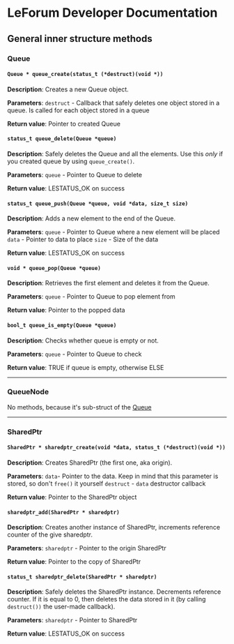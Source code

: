 # LeForum Developer Documentation
## General inner structure methods
### Queue
#### `Queue * queue_create(status_t (*destruct)(void *))`
**Description**: 
Creates a new Queue object.

**Parameters**:
`destruct` - Callback that safely deletes one object stored in a queue. Is called for each object stored in a queue

**Return value**:
Pointer to created Queue

#### `status_t queue_delete(Queue *queue)`
**Description**: 
Safely deletes the Queue and all the elements. Use this _only_ if you created queue by using `queue_create()`.

**Parameters**:
`queue` - Pointer to Queue to delete

**Return value**:
LESTATUS_OK on success

#### `status_t queue_push(Queue *queue, void *data, size_t size)`
**Description**: 
Adds a new element to the end of the Queue.

**Parameters**:
`queue` - Pointer to Queue where a new element will be placed
`data`  - Pointer to data to place
`size` -  Size of the data

**Return value**:
LESTATUS_OK on success

#### `void * queue_pop(Queue *queue)`
**Description**: 
Retrieves the first element and deletes it from the Queue.

**Parameters**:
`queue` - Pointer to Queue to pop element from

**Return value**:
Pointer to the popped data

#### `bool_t queue_is_empty(Queue *queue)`
**Description**: 
Checks whether queue is empty or not.

**Parameters**:
`queue` - Pointer to Queue to check

**Return value**:
TRUE if queue is empty, otherwise ELSE

---

### QueueNode
No methods, because it's sub-struct of the [Queue](#Queue)

---

### SharedPtr
#### `SharedPtr * sharedptr_create(void *data, status_t (*destruct)(void *))`
**Description**: 
Creates SharedPtr (the first one, aka origin).

**Parameters**:
`data`- Pointer to the data. Keep in mind that this parameter is stored, so don't `free()` it yourself
`destruct` - `data` destructor callback

**Return value**:
Pointer to the SharedPtr object

#### `sharedptr_add(SharedPtr * sharedptr)`
**Description**: 
Creates another instance of SharedPtr, increments reference counter of the give sharedptr.

**Parameters**:
`sharedptr` - Pointer to the origin SharedPtr

**Return value**:
Pointer to the copy of SharedPtr

#### `status_t sharedptr_delete(SharedPtr * sharedptr)`
**Description**: 
Safely deletes the SharedPtr instance. Decrements reference counter. If it is equal to 0, then deletes the data stored in it (by calling `destruct())` the user-made callback).

**Parameters**:
`sharedptr` - Pointer to SharedPtr

**Return value**:
LESTATUS_OK on success
